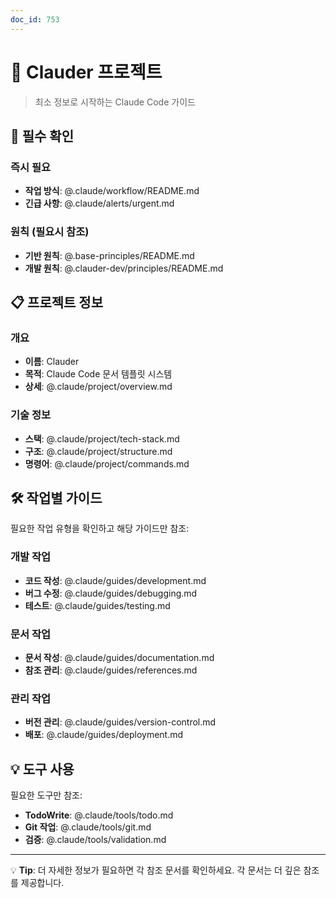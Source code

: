 ```yaml
---
doc_id: 753
---
```


# 🚀 Clauder 프로젝트

> 최소 정보로 시작하는 Claude Code 가이드

## 🔴 필수 확인

### 즉시 필요
- **작업 방식**: @.claude/workflow/README.md
- **긴급 사항**: @.claude/alerts/urgent.md

### 원칙 (필요시 참조)
- **기반 원칙**: @.base-principles/README.md
- **개발 원칙**: @.clauder-dev/principles/README.md

## 📋 프로젝트 정보

### 개요
- **이름**: Clauder
- **목적**: Claude Code 문서 템플릿 시스템
- **상세**: @.claude/project/overview.md

### 기술 정보
- **스택**: @.claude/project/tech-stack.md
- **구조**: @.claude/project/structure.md
- **명령어**: @.claude/project/commands.md

## 🛠️ 작업별 가이드

필요한 작업 유형을 확인하고 해당 가이드만 참조:

### 개발 작업
- **코드 작성**: @.claude/guides/development.md
- **버그 수정**: @.claude/guides/debugging.md
- **테스트**: @.claude/guides/testing.md

### 문서 작업
- **문서 작성**: @.claude/guides/documentation.md
- **참조 관리**: @.claude/guides/references.md

### 관리 작업
- **버전 관리**: @.claude/guides/version-control.md
- **배포**: @.claude/guides/deployment.md

## 💡 도구 사용

필요한 도구만 참조:
- **TodoWrite**: @.claude/tools/todo.md
- **Git 작업**: @.claude/tools/git.md
- **검증**: @.claude/tools/validation.md

---

💡 **Tip**: 더 자세한 정보가 필요하면 각 참조 문서를 확인하세요.
각 문서는 더 깊은 참조를 제공합니다.